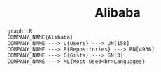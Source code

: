 <h1 align="center">Alibaba</h1>

```mermaid
graph LR
COMPANY_NAME{Alibaba}
COMPANY_NAME ---> U{Users} ---> UN[158]
COMPANY_NAME ---> R{Repositories} ---> RN[4936]
COMPANY_NAME ---> G{Gists} ---> GN[3]
COMPANY_NAME ---> ML{Most Used<br>Languages}
```

